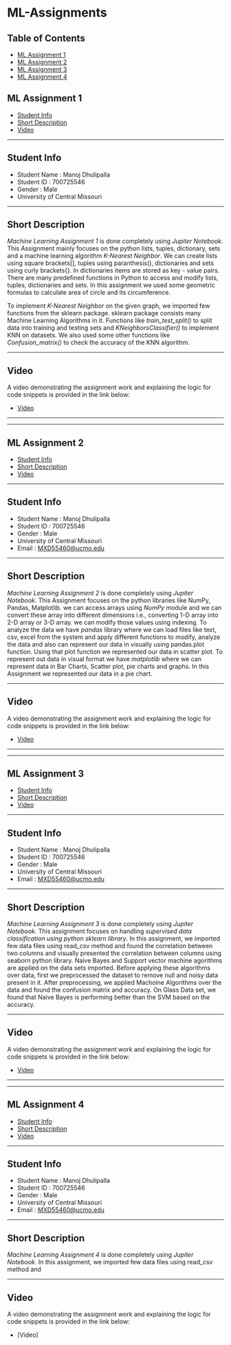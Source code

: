# ML-Assignments

## Table of Contents<!-- omit in toc -->
- [ML Assignment 1](https://github.com/ManojDhulipalla/ML-Assignments#ml-assignment-1)
- [ML Assignment 2](https://github.com/ManojDhulipalla/ML-Assignments#ml-assignment-2)
- [ML Assignment 3](https://github.com/ManojDhulipalla/ML-Assignments#ml-assignment-3)
- [ML Assignment 4](https://github.com/ManojDhulipalla/ML-Assignments#ml-assignment-4)


## ML Assignment 1
- [Student Info](https://github.com/ManojDhulipalla/ML-Assignments/edit/main/README.md#student-info)
- [Short Description](https://github.com/ManojDhulipalla/ML-Assignments/edit/main/README.md#short-description)
- [Video](https://github.com/ManojDhulipalla/ML-Assignments/edit/main/README.md#video)

---

## Student Info

- Student Name : Manoj Dhulipalla
- Student ID : 700725546
- Gender : Male
- University of Central Missouri

---
## Short Description
*Machine Learning Assignment 1* is done completely using *Jupiter Notebook*. This Assignment mainly focuses on the python lists, tuples, dictionary, sets and a machine learning algorithm *K-Nearest Neighbor*. We can create lists using square brackets[], tuples using paranthesis(), dictionaries and sets using curly brackets{}. In dictionaries items are stored as key - value pairs. There are many predefined functions in Python to access and modify lists, tuples, dictionaries and sets. In this assignment we used some geometric formulas to calculate area of circle and its circumference.

To implement *K-Nearest Neighbor* on the given graph, we imported few functions from the sklearn package. sklearn package consists many Machine Learning Algorithms in it. Functions like *train_test_split()* to split data into training and testing sets and *KNeighborsClassifier()* to implement KNN on datasets. We also used some other functions like *Confusion_matrix()* to check the accuracy of the KNN algorithm.

---
## Video 
 A video demonstrating the assignment work and explaining the logic for code snippets is provided in the link below:
- [Video](https://user-images.githubusercontent.com/112132088/187997876-958ca978-4f5b-4911-b467-83487bfcc979.mp4)

-------
-------

## ML Assignment 2
- [Student Info](https://github.com/ManojDhulipalla/ML-Assignments#student-info-1)
- [Short Description](https://github.com/ManojDhulipalla/ML-Assignments/blob/main/README.md#student-info-1)
- [Video](https://github.com/ManojDhulipalla/ML-Assignments/blob/main/README.md#video-1)

---

## Student Info

- Student Name : Manoj Dhulipalla
- Student ID : 700725546
- Gender : Male
- University of Central Missouri
- Email : MXD55460@ucmo.edu

---
## Short Description
*Machine Learning Assignment 2* is done completely using *Jupiter Notebook*. This Assignment focuses on the python libraries like NumPy, Pandas, Matplotlib. we can access arrays using *NumPy* module and we can convert these array into different dimensions i.e., converting 1-D array into 2-D array or 3-D array. we can modify those values using indexing. To analyze the data we have *pandas* library where we can load files like text, csv, excel from the system and apply different functions to modify, analyze the data and also can represent our data in visually using pandas.plot function. Using that plot function we represented our data in scatter plot. To represent out data in visual format we have *matplotlib* where we can represent data in Bar Charts, Scatter plot, pie charts and graphs. In this Assignment we represented our data in a pie chart.

---
## Video 
 A video demonstrating the assignment work and explaining the logic for code snippets is provided in the link below:
- [Video](https://user-images.githubusercontent.com/112132088/196564334-b921d8dc-35ce-4551-a30b-a2233dbef47c.mp4)


-------
-------

## ML Assignment 3
- [Student Info](https://github.com/ManojDhulipalla/ML-Assignments#student-info-2)
- [Short Description](https://github.com/ManojDhulipalla/ML-Assignments#short-description-2)
- [Video](https://github.com/ManojDhulipalla/ML-Assignments#video-2)

---

## Student Info

- Student Name : Manoj Dhulipalla
- Student ID : 700725546
- Gender : Male
- University of Central Missouri
- Email : MXD55460@ucmo.edu

---
## Short Description
*Machine Learning Assignment 3* is done completely using *Jupiter Notebook*. This assignment focuses on handling *supervised data classification using python sklearn library*. In this assignment, we imported few data files using read_csv method and found the correlation between two columns and visually presented the correlation between columns using seaborn python library. Naive Bayes and Support vector machine agorithms are applied on the data sets imported. Before applying these algorithms over data, first we preprocessed the dataset to remove null and noisy data present in it. After preprocessing, we applied Machoine Algorithms over the data and found the confusion matrix and accuracy. On Glass Data set, we found that Naive Bayes is performing better than the SVM based on the accuracy.

---
## Video 
 A video demonstrating the assignment work and explaining the logic for code snippets is provided in the link below:
- [Video](https://user-images.githubusercontent.com/112132088/197916566-5dcfc6c2-60a5-4c05-9e40-514f8530190d.mp4)

-----
-----

## ML Assignment 4
- [Student Info](https://github.com/ManojDhulipalla/ML-Assignments#student-info-3)
- [Short Description](https://github.com/ManojDhulipalla/ML-Assignments#short-description-3)
- [Video](https://github.com/ManojDhulipalla/ML-Assignments#video-3)

---

## Student Info

- Student Name : Manoj Dhulipalla
- Student ID : 700725546
- Gender : Male
- University of Central Missouri
- Email : MXD55460@ucmo.edu

---
## Short Description
*Machine Learning Assignment 4* is done completely using *Jupiter Notebook*. In this assignment, we imported few data files using read_csv method and 

---
## Video 
 A video demonstrating the assignment work and explaining the logic for code snippets is provided in the link below:
- [Video]


